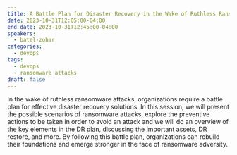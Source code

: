 ```yaml
---
title: A Battle Plan for Disaster Recovery in the Wake of Ruthless Ransomware Attacks
date: 2023-10-31T12:05:00-04:00
end_date: 2023-10-31T12:45:00-04:00
speakers:
  - batel-zohar
categories:
  - devops
tags:
  - devops
  - ransomware attacks
draft: false
---
```


In the wake of ruthless ransomware attacks, organizations require a battle plan for effective disaster recovery solutions. In this session, we will present the possible scenarios of ransomware attacks, explore the preventive actions to be taken in order to avoid an attack and we will do an overview of the key elements in the DR plan, discussing the important assets, DR restore, and more. By following this battle plan, organizations can rebuild their foundations and emerge stronger in the face of ransomware adversity.
